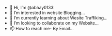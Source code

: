 - 👋 Hi, I’m @abhay0133
- 👀 I’m interested in website Blogging...
- 🌱 I’m currently learning about Wesite Traffiking...
- 💞️ I’m looking to collaborate on my Website...
- 📫 How to reach me- By Email...

<!---
abhay0133/abhay0133 is a ✨ special ✨ repository because its `README.md` (this file) appears on your GitHub profile.
You can click the Preview link to take a look at your changes.
--->
